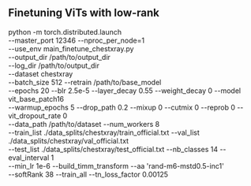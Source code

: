 ## Finetuning ViTs with low-rank

python -m torch.distributed.launch \
--master_port 12346 --nproc_per_node=1 \
--use_env main_finetune_chestxray.py \
--output_dir /path/to/output_dir \
--log_dir /path/to/output_dir \
--dataset chestxray \
--batch_size 512 --retrain /path/to/base_model \
--epochs 20 --blr 2.5e-5 --layer_decay 0.55 --weight_decay 0 --model vit_base_patch16 \
--warmup_epochs 5 --drop_path 0.2 --mixup 0 --cutmix 0 --reprob 0 --vit_dropout_rate 0 \
--data_path /path/to/dataset --num_workers 8 \
--train_list ./data_splits/chestxray/train_official.txt --val_list ./data_splits/chestxray/val_official.txt \
--test_list ./data_splits/chestxray/test_official.txt --nb_classes 14 --eval_interval 1 \
--min_lr 1e-6 --build_timm_transform --aa 'rand-m6-mstd0.5-inc1' \
--softRank 38 --train_all --tn_loss_factor 0.00125
